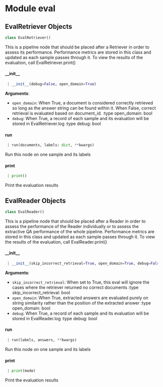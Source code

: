 <a name="eval"></a>
# Module eval

<a name="eval.EvalRetriever"></a>
## EvalRetriever Objects

```python
class EvalRetriever()
```

This is a pipeline node that should be placed after a Retriever in order to assess its performance. Performance
metrics are stored in this class and updated as each sample passes through it. To view the results of the evaluation,
call EvalRetriever.print()

<a name="eval.EvalRetriever.__init__"></a>
#### \_\_init\_\_

```python
 | __init__(debug=False, open_domain=True)
```

**Arguments**:

- `open_domain`: When True, a document is considered correctly retrieved so long as the answer string can be found within it.
                    When False, correct retrieval is evaluated based on document_id.
:type open_domain: bool
- `debug`: When True, a record of each sample and its evaluation will be stored in EvalRetriever.log
:type debug: bool

<a name="eval.EvalRetriever.run"></a>
#### run

```python
 | run(documents, labels: dict, **kwargs)
```

Run this node on one sample and its labels

<a name="eval.EvalRetriever.print"></a>
#### print

```python
 | print()
```

Print the evaluation results

<a name="eval.EvalReader"></a>
## EvalReader Objects

```python
class EvalReader()
```

This is a pipeline node that should be placed after a Reader in order to assess the performance of the Reader
individually or to assess the extractive QA performance of the whole pipeline. Performance metrics are stored in
this class and updated as each sample passes through it. To view the results of the evaluation, call EvalReader.print()

<a name="eval.EvalReader.__init__"></a>
#### \_\_init\_\_

```python
 | __init__(skip_incorrect_retrieval=True, open_domain=True, debug=False)
```

**Arguments**:

- `skip_incorrect_retrieval`: When set to True, this eval will ignore the cases where the retriever returned no correct documents
:type skip_incorrect_retrieval: bool
- `open_domain`: When True, extracted answers are evaluated purely on string similarity rather than the position of the extracted answer
:type open_domain: bool
- `debug`: When True, a record of each sample and its evaluation will be stored in EvalReader.log
:type debug: bool

<a name="eval.EvalReader.run"></a>
#### run

```python
 | run(labels, answers, **kwargs)
```

Run this node on one sample and its labels

<a name="eval.EvalReader.print"></a>
#### print

```python
 | print(mode)
```

Print the evaluation results

